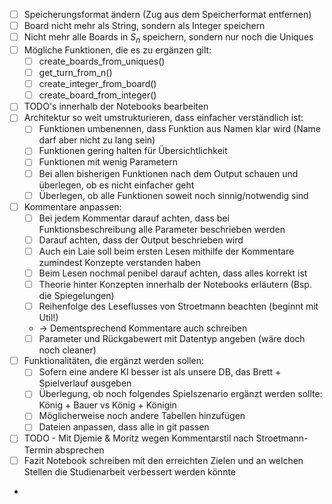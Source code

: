 - [ ] Speicherungsformat ändern (Zug aus dem Speicherformat entfernen)
- [ ] Board nicht mehr als String, sondern als Integer speichern
- [ ] Nicht mehr alle Boards in $S_n$ speichern, sondern nur noch die Uniques
- [ ] Mögliche Funktionen, die es zu ergänzen gilt:
  - [ ] create_boards_from_uniques()
  - [ ] get_turn_from_n()
  - [ ] create_integer_from_board()
  - [ ] create_board_from_integer()
- [ ] TODO's innerhalb der Notebooks bearbeiten
- [ ] Architektur so weit umstrukturieren, dass einfacher verständlich ist:
  - [ ] Funktionen umbenennen, dass Funktion aus Namen klar wird (Name darf aber nicht zu lang sein)
  - [ ] Funktionen gering halten für Übersichtlichkeit
  - [ ] Funktionen mit wenig Parametern
  - [ ] Bei allen bisherigen Funktionen nach dem Output schauen und überlegen, ob es nicht einfacher geht
  - [ ] Überlegen, ob alle Funktionen soweit noch sinnig/notwendig sind 
- [ ] Kommentare anpassen:
  - [ ] Bei jedem Kommentar darauf achten, dass bei Funktionsbeschreibung alle Parameter beschrieben werden
  - [ ] Darauf achten, dass der Output beschrieben wird
  - [ ] Auch ein Laie soll beim ersten Lesen mithilfe der Kommentare zumindest Konzepte verstanden haben
  - [ ] Beim Lesen nochmal penibel darauf achten, dass alles korrekt ist
  - [ ] Theorie hinter Konzepten innerhalb der Notebooks erläutern (Bsp. die Spiegelungen)
  - [ ] Reihenfolge des Leseflusses von Stroetmann beachten (beginnt mit Util!) 
  - -> Dementsprechend Kommentare auch schreiben
  - [ ] Parameter und Rückgabewert mit Datentyp angeben (wäre doch noch cleaner)
- [ ] Funktionalitäten, die ergänzt werden sollen:
  - [ ] Sofern eine andere KI besser ist als unsere DB, das Brett + Spielverlauf ausgeben
  - [ ] Überlegung, ob noch folgendes Spielszenario ergänzt werden sollte: König + Bauer vs König + Königin
  - [ ] Möglicherweise noch andere Tabellen hinzufügen
  - [ ] Dateien anpassen, dass alle in git passen
- [ ] TODO - Mit Djemie & Moritz wegen Kommentarstil nach Stroetmann-Termin absprechen
- [ ] Fazit Notebook schreiben mit den erreichten Zielen und an welchen Stellen die Studienarbeit verbessert werden könnte
- 